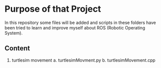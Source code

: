 # Purpose of that Project
In this repository some files will be added and scripts in these folders have been tried to learn and improve myself about ROS (Robotic Operating System).

## Content
1. turtlesim movement                                                                                                                                                 a. turtlesimMovment.py                                                                                                                                               b. turtlesimMovement.cpp

